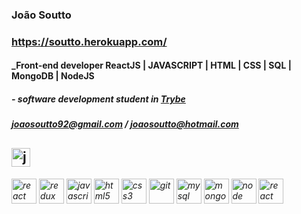 ### João Soutto
### https://soutto.herokuapp.com/
#### _Front-end developer ReactJS | JAVASCRIPT | HTML | CSS | SQL | MongoDB | NodeJS
##### - software development student in [Trybe](https://www.betrybe.com/)
##### joaosoutto92@gmail.com / joaosoutto@hotmail.com
<a href="https://linkedin.com/in/joaosoutto" target="blank"><img align="center" src="https://cdn.jsdelivr.net/npm/simple-icons@3.0.1/icons/linkedin.svg" alt="joaosoutto" height="30" width="30" /></a>
---



<h6>
<img src="https://devicons.github.io/devicon/devicon.git/icons/react/react-original-wordmark.svg" alt="react" width="40" height="40"/>   
<img src="https://devicons.github.io/devicon/devicon.git/icons/redux/redux-original.svg" alt="redux" width="40" height="40"/>
<img src="https://devicons.github.io/devicon/devicon.git/icons/javascript/javascript-original.svg" alt="javascript" width="40" height="40"/>     
<img src="https://devicons.github.io/devicon/devicon.git/icons/html5/html5-original-wordmark.svg" alt="html5" width="40" height="40"/>    
<img src="https://devicons.github.io/devicon/devicon.git/icons/css3/css3-original-wordmark.svg" alt="css3" width="40" height="40"/> 
<img src="https://www.vectorlogo.zone/logos/git-scm/git-scm-icon.svg" alt="git" width="40" height="40"/>    
<img src="https://devicons.github.io/devicon/devicon.git/icons/mysql/mysql-original-wordmark.svg" alt="mysql" width="40" height="40"/>  
<img src="https://devicon.dev/devicon.git/icons/mongodb/mongodb-original-wordmark.svg" alt="mongo" width="40" height="40"/>  
<img src="https://devicon.dev/devicon.git/icons/nodejs/nodejs-original-wordmark.svg" alt="node" width="40" height="40"/>  
  <img src="https://cdn.jsdelivr.net/gh/devicons/devicon@v2.8.2/devicon.min.css" alt="react" width="40" height="40"/>   

  

  
  </h6>












